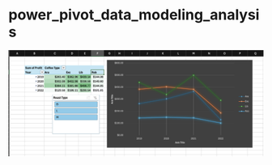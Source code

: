 # power_pivot_data_modeling_analysis
![Thumbnail of Power Pivot profit dashboard](exceldashboard.png)
